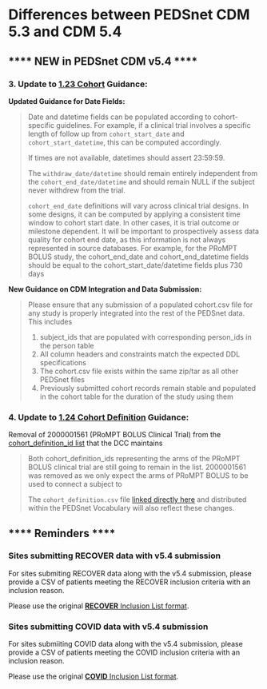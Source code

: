 # Differences between PEDSnet CDM 5.3 and CDM 5.4

## **** NEW in PEDSnet CDM v5.4 ****

### 3. Update to [1.23 Cohort](https://github.com/PEDSnet/Data_Models_Public/blob/master/PEDSnet/docs/Conventions%20Docs/v5.4_PEDSnet_CDM_ETL_Conventions.md#123-cohort-1) Guidance:


**Updated Guidance for Date Fields:**
> Date and datetime fields can be populated according to cohort-specific guidelines. For example, if a clinical trial involves a specific length of follow up from `cohort_start_date` and `cohort_start_datetime`, this can be computed accordingly.
> 
> If times are not available, datetimes should assert 23:59:59.
> 
> The `withdraw_date/datetime` should remain entirely independent from the `cohort_end_date/datetime` and should remain NULL if the subject never withdrew from the trial.
> 
> `cohort_end_date` definitions will vary across clinical trial designs. In some designs, it can be computed by applying a consistent time window to cohort start date. In other cases, it is trial outcome or milestone dependent. It will be important to prospectively assess data quality for cohort end date, as this information is not always represented in source databases. For example, for the PRoMPT BOLUS study, the cohort_end_date and cohort_end_datetime fields should be equal to the cohort_start_date/datetime fields plus 730 days

**New Guidance on CDM Integration and Data Submission:**
> Please ensure that any submission of a populated cohort.csv file for any study is properly integrated into the rest of the PEDSnet data. This includes 
> 
> 1. subject_ids that are populated with corresponding person_ids in the person table
> 2. All column headers and constraints match the expected DDL specifications
> 3. The cohort.csv file exists within the same zip/tar as all other PEDSnet files
> 4. Previously submitted cohort records remain stable and populated in the cohort table for the duration of the study using them

### 4. Update to [1.24 Cohort Definition](https://github.com/PEDSnet/Data_Models_Public/blob/master/PEDSnet/docs/Conventions%20Docs/v5.4_PEDSnet_CDM_ETL_Conventions.md#124-cohort_definition) Guidance:

Removal of 2000001561 (PRoMPT BOLUS Clinical Trial​) from the [cohort_definition_id list](https://github.com/PEDSnet/Data_Models_Public/blob/master/PEDSnet/docs/v5.4_PEDSnet_CDM_ETL_Conventions.md#124-cohort_definition) that the DCC maintains 
> Both cohort_definition_ids representing the arms of the PRoMPT BOLUS clinical trial are still going to remain in the list. 2000001561 was removed as we only expect the arms of PRoMPT BOLUS to be used to connect a subject to
> 
> The `cohort_definition.csv` file [linked directly here](https://github.com/Data_Models_Public/Data_Models_Public/blob/master/PEDSnet/docs/Codesets/cohort_definition.csv) and distributed within the PEDSnet Vocabulary will also reflect these changes.

	
## **** Reminders ****

### Sites submitting RECOVER data with v5.4 submission

For sites submiting RECOVER data along with the v5.4 submission, please provide a CSV of patients meeting the RECOVER inclusion criteria with an inclusion reason.

Please use the original [**RECOVER** Inclusion List format](https://github.com/PEDSnet/Data_Models/blob/master/PEDSnet/docs/Study%20Cohorts/RECOVER%20Cohort.md). 

### Sites submitting COVID data with v5.4 submission

For sites submiiting COVID data along with the v5.4 submission, please provide a CSV of patients meeting the COVID inclusion criteria with an inclusion reason. 

Please use the original [**COVID** Inclusion List format](https://github.com/PEDSnet/Data_Models/blob/master/PEDSnet/docs/Study%20Cohorts/COVID-19%20Cohort.md).

